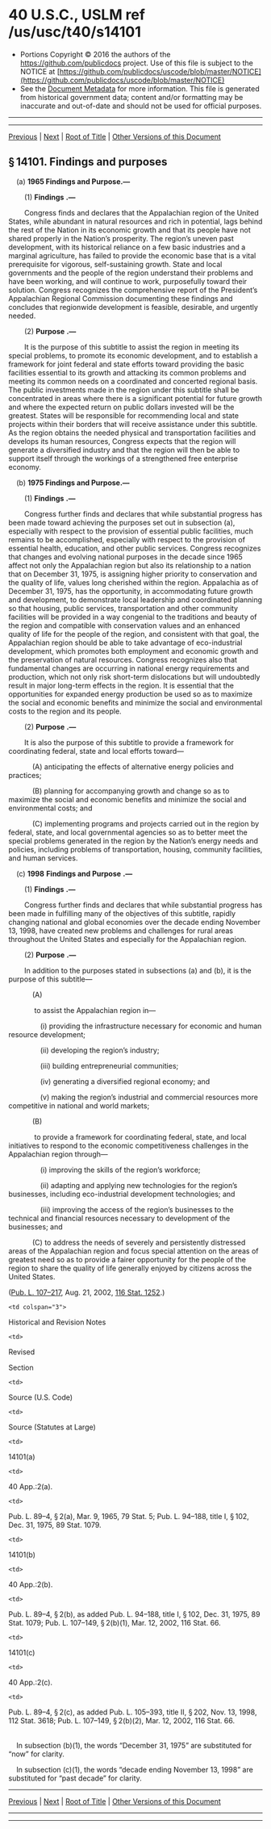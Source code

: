 ---
---

# 40 U.S.C., USLM ref /us/usc/t40/s14101

* Portions Copyright © 2016 the authors of the https://github.com/publicdocs project.
  Use of this file is subject to the NOTICE at [https://github.com/publicdocs/uscode/blob/master/NOTICE](https://github.com/publicdocs/uscode/blob/master/NOTICE)
* See the [Document Metadata](././../../../../..//README.md) for more information.
  This file is generated from historical government data; content and/or formatting may be inaccurate and out-of-date and should not be used for official purposes.

----------
----------

[Previous](./../../../../..//us/usc/t40/stIV/ch141/m__us_usc_t40_stIV_ch141.md) | [Next](./../../../../..//us/usc/t40/stIV/ch141/m__us_usc_t40_s14102.md) | [Root of Title](./../../../../../) | [Other Versions of this Document](https://publicdocs.github.io/go/links?ns=uslm&ref=%2Fus%2Fusc%2Ft40%2Fs14101)

## § 14101. Findings and purposes

    (a) __1965 Findings and Purpose.—__ 

        (1)  __Findings__  __.—__ 

        Congress finds and declares that the Appalachian region of the United States, while abundant in natural resources and rich in potential, lags behind the rest of the Nation in its economic growth and that its people have not shared properly in the Nation’s prosperity. The region’s uneven past development, with its historical reliance on a few basic industries and a marginal agriculture, has failed to provide the economic base that is a vital prerequisite for vigorous, self-sustaining growth. State and local governments and the people of the region understand their problems and have been working, and will continue to work, purposefully toward their solution. Congress recognizes the comprehensive report of the President’s Appalachian Regional Commission documenting these findings and concludes that regionwide development is feasible, desirable, and urgently needed.

        (2)  __Purpose__  __.—__ 

        It is the purpose of this subtitle to assist the region in meeting its special problems, to promote its economic development, and to establish a framework for joint federal and state efforts toward providing the basic facilities essential to its growth and attacking its common problems and meeting its common needs on a coordinated and concerted regional basis. The public investments made in the region under this subtitle shall be concentrated in areas where there is a significant potential for future growth and where the expected return on public dollars invested will be the greatest. States will be responsible for recommending local and state projects within their borders that will receive assistance under this subtitle. As the region obtains the needed physical and transportation facilities and develops its human resources, Congress expects that the region will generate a diversified industry and that the region will then be able to support itself through the workings of a strengthened free enterprise economy.

    (b) __1975 Findings and Purpose.—__ 

        (1)  __Findings__  __.—__ 

        Congress further finds and declares that while substantial progress has been made toward achieving the purposes set out in subsection (a), especially with respect to the provision of essential public facilities, much remains to be accomplished, especially with respect to the provision of essential health, education, and other public services. Congress recognizes that changes and evolving national purposes in the decade since 1965 affect not only the Appalachian region but also its relationship to a nation that on December 31, 1975, is assigning higher priority to conservation and the quality of life, values long cherished within the region. Appalachia as of December 31, 1975, has the opportunity, in accommodating future growth and development, to demonstrate local leadership and coordinated planning so that housing, public services, transportation and other community facilities will be provided in a way congenial to the traditions and beauty of the region and compatible with conservation values and an enhanced quality of life for the people of the region, and consistent with that goal, the Appalachian region should be able to take advantage of eco-industrial development, which promotes both employment and economic growth and the preservation of natural resources. Congress recognizes also that fundamental changes are occurring in national energy requirements and production, which not only risk short-term dislocations but will undoubtedly result in major long-term effects in the region. It is essential that the opportunities for expanded energy production be used so as to maximize the social and economic benefits and minimize the social and environmental costs to the region and its people.

        (2)  __Purpose__  __.—__ 

        It is also the purpose of this subtitle to provide a framework for coordinating federal, state and local efforts toward—

            (A) anticipating the effects of alternative energy policies and practices;

            (B) planning for accompanying growth and change so as to maximize the social and economic benefits and minimize the social and environmental costs; and

            (C) implementing programs and projects carried out in the region by federal, state, and local governmental agencies so as to better meet the special problems generated in the region by the Nation’s energy needs and policies, including problems of transportation, housing, community facilities, and human services.

    (c) __1998__  __Findings and Purpose__  __.—__ 

        (1)  __Findings__  __.—__ 

        Congress further finds and declares that while substantial progress has been made in fulfilling many of the objectives of this subtitle, rapidly changing national and global economies over the decade ending November 13, 1998, have created new problems and challenges for rural areas throughout the United States and especially for the Appalachian region.

        (2)  __Purpose__  __.—__ 

        In addition to the purposes stated in subsections (a) and (b), it is the purpose of this subtitle—

            (A)

             to assist the Appalachian region in—

                (i) providing the infrastructure necessary for economic and human resource development;

                (ii) developing the region’s industry;

                (iii) building entrepreneurial communities;

                (iv) generating a diversified regional economy; and

                (v) making the region’s industrial and commercial resources more competitive in national and world markets;

            (B)

             to provide a framework for coordinating federal, state, and local initiatives to respond to the economic competitiveness challenges in the Appalachian region through—

                (i) improving the skills of the region’s workforce;

                (ii) adapting and applying new technologies for the region’s businesses, including eco-industrial development technologies; and

                (iii) improving the access of the region’s businesses to the technical and financial resources necessary to development of the businesses; and

            (C) to address the needs of severely and persistently distressed areas of the Appalachian region and focus special attention on the areas of greatest need so as to provide a fairer opportunity for the people of the region to share the quality of life generally enjoyed by citizens across the United States.

([Pub. L. 107–217][/us/pl/107/217], Aug. 21, 2002, [116 Stat. 1252][/us/stat/116/1252].)

<table>

  <tr>

    <td colspan="3"> 

Historical and Revision Notes  </td>

  </tr>

  <tr>

    <td> 

Revised

Section  </td>

    <td> 

Source (U.S. Code)  </td>

    <td> 

Source (Statutes at Large)  </td>

  </tr>

  <tr>

    <td> 

14101(a)  </td>

    <td> 

40 App.:2(a).  </td>

    <td> 

Pub. L. 89–4, § 2(a), Mar. 9, 1965, 79 Stat. 5; Pub. L. 94–188, title I, § 102, Dec. 31, 1975, 89 Stat. 1079.  </td>

  </tr>

  <tr>

    <td> 

14101(b)  </td>

    <td> 

40 App.:2(b).  </td>

    <td> 

Pub. L. 89–4, § 2(b), as added Pub. L. 94–188, title I, § 102, Dec. 31, 1975, 89 Stat. 1079; Pub. L. 107–149, § 2(b)(1), Mar. 12, 2002, 116 Stat. 66.  </td>

  </tr>

  <tr>

    <td> 

14101(c)  </td>

    <td> 

40 App.:2(c).  </td>

    <td> 

Pub. L. 89–4, § 2(c), as added Pub. L. 105–393, title II, § 202, Nov. 13, 1998, 112 Stat. 3618; Pub. L. 107–149, § 2(b)(2), Mar. 12, 2002, 116 Stat. 66.  </td>

  </tr>

</table>

    In subsection (b)(1), the words “December 31, 1975” are substituted for “now” for clarity.

    In subsection (c)(1), the words “decade ending November 13, 1998” are substituted for “past decade” for clarity.

----------

[Previous](./../../../../..//us/usc/t40/stIV/ch141/m__us_usc_t40_stIV_ch141.md) | [Next](./../../../../..//us/usc/t40/stIV/ch141/m__us_usc_t40_s14102.md) | [Root of Title](./../../../../../) | [Other Versions of this Document](https://publicdocs.github.io/go/links?ns=uslm&ref=%2Fus%2Fusc%2Ft40%2Fs14101)

----------
----------

[/us/pl/107/217]: https://publicdocs.github.io/go/links?ns=uslm&ref=%2Fus%2Fpl%2F107%2F217
[/us/stat/116/1252]: https://publicdocs.github.io/go/links?ns=uslm&ref=%2Fus%2Fstat%2F116%2F1252


